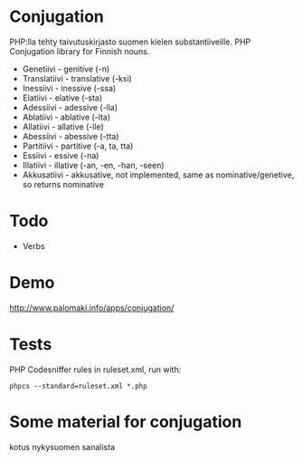 # Conjugation
PHP:lla tehty taivutuskirjasto suomen kielen substantiiveille.
PHP Conjugation library for Finnish nouns.

- Genetiivi - genitive (-n)
- Translatiivi - translative (-ksi)
- Inessiivi - inessive (-ssa)
- Elatiivi - elative (-sta)
- Adessiivi - adessive (-lla)
- Ablatiivi - ablative (-lta)
- Allatiivi - allative (-lle)
- Abessiivi - abessive (-tta)
- Partitiivi - partitive (-a, ta, tta)
- Essiivi - essive (-na)
- Illatiivi - illative (-an, -en, -han, -seen)
- Akkusatiivi - akkusative, not implemented, same as nominative/genetive, so returns nominative

# Todo
- Verbs

# Demo
http://www.palomaki.info/apps/conjugation/

# Tests
PHP Codesniffer rules in ruleset.xml, run with:
```
phpcs --standard=ruleset.xml *.php
```

# Some material for conjugation

kotus nykysuomen sanalista